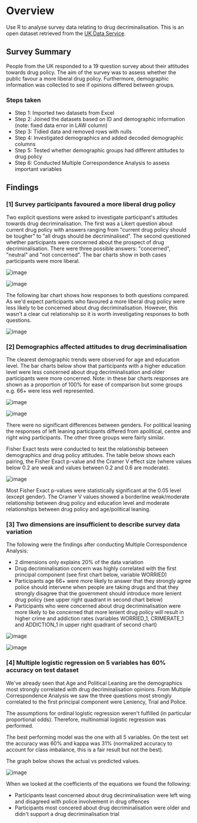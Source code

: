 # Overview
Use R to analyse survey data relating to drug decriminalisation. This is an open dataset retrieved from the [UK Data Service](https://reshare.ukdataservice.ac.uk/857543/).

## Survey Summary
People from the UK responded to a 19 question survey about their attitudes towards drug policy. The aim of the survey was to assess whether the public favour a more liberal drug policy. Furthermore, demographic information was collected to see if opinions differed between groups. 

### Steps taken
- Step 1: Imported two datasets from Excel
- Step 2: Joined the datasets based on ID and demographic information (note: fixed data error in LAW column)
- Step 3: Tidied data and removed rows with nulls
- Step 4: Investigated demographics and added decoded demographic columns
- Step 5: Tested whether demographic groups had different attitudes to drug policy
- Step 6: Conducted Multiple Correspondence Analysis to assess important variables

## Findings
### [1] Survey participants favoured a more liberal drug policy
Two explicit questions were asked to investigate participant's attitudes towards drug decriminalisation. The first was a Likert question about current drug policy with answers ranging from "current drug policy should be tougher" to "all drugs should be decriminalised". The second questioned whether participants were concerned about the prospect of drug decriminalisation. There were three possible answers: "concerned", "neutral" and "not concerned". The bar charts show in both cases participants were more liberal. 

![image](https://github.com/user-attachments/assets/dcfc1068-5490-4f99-acf7-8d099d5790e9)

![image](https://github.com/user-attachments/assets/5e9313ee-9333-4d86-ac3d-05d74a5c5e79)

The following bar chart shows how responses to both questions compared. As we'd expect participants who favoured a more liberal drug policy were less likely to be concerned about drug
decriminalisation. However, this wasn't a clear cut relationship so it is worth investigating responses to both questions. 

![image](https://github.com/user-attachments/assets/5315f7ca-bf88-4885-8aa7-81ee42873a3d)

### [2] Demographics affected attitudes to drug decriminalisation
The clearest demographic trends were observed for age and education level. The bar charts below show that participants with a higher education level were less concerned about drug decriminalisation and older participants were more concerned. Note: in these bar charts responses are shown as a proportion of 100% for ease of comparison but some groups e.g. 66+ were less well represented.

![image](https://github.com/user-attachments/assets/6c1b1f8c-53f2-486d-ad7f-3b33dc4e1e65)

![image](https://github.com/user-attachments/assets/aa754c60-a52d-480c-8880-292baed40159)

There were no significant differences between genders. For political leaning the responses of left leaning participants differed from apolitical, centre and right wing participants. The other three groups were fairly similar.  

Fisher Exact tests were conducted to test the relationship between demographics and drug policy attitudes. The table below shows each pairing, the Fisher Exact p-value and the Cramer V effect size (where values below 0.2 are weak and values between 0.2 and 0.6 are moderate). 

![image](https://github.com/user-attachments/assets/bbfdf326-8500-4fca-9e9f-bf0ab0741edb)

Most Fisher Exact p-values were statistically significant at the 0.05 level (except gender). The Cramer V values showed a borderline weak/moderate relationship between drug policy and education level and moderate relationships between drug policy and age/political leaning. 

### [3] Two dimensions are insufficient to describe survey data variation
The following were the findings after conducting Multiple Correspondence Analysis:
- 2 dimensions only explains 20% of the data variation
- Drug decriminalisation concern was highly correlated with the first principal component (see first chart below, variable WORRIED)
- Participants age 66+ were more likely to answer that they strongly agree police should intervene when people are taking drugs and that they strongly disagree that the government should introduce more lenient drug policy (see upper right quadrant in second chart below)
- Participants who were concerned about drug decriminalisation were more likely to be concerned that more lenient drug policy will result in higher crime and addiction rates (variables WORRIED_1, CRIMERATE_1 and ADDICTION_1 in upper right quadrant of second chart) 

![image](https://github.com/user-attachments/assets/08b35f29-e94c-4de3-a5df-3d92acfd06a9)

![image](https://github.com/user-attachments/assets/c096a6e1-7fee-49d2-813d-7b1e6530fe10)

### [4] Multiple logistic regression on 5 variables has 60% accuracy on test dataset
We've already seen that Age and Political Leaning are the demographics most strongly correlated with drug decriminalisation opinions. From Multiple Correspondence Analysis we saw the three questions most strongly correlated to the first principal component were Leniency, Trial and Police.

The assumptions for ordinal logistic regression weren't fulfilled (in particular proportional odds). Therefore, multinomial logistic regression was performed. 

The best performing model was the one with all 5 variables. On the test set the accuracy was 60% and kappa was 31% (normalized accuracy to account for class imbalance, this is a fair result but not the best). 

The graph below shows the actual vs predicted values. 

![image](https://github.com/user-attachments/assets/cd6dbf0e-ef45-479c-9b2c-fa2452922ca3)

When we looked at the coefficients of the equations we found the following:
- Participants least concerned about drug decriminalisation were left wing and disagreed with police involvement in drug offences
- Participants most concered about drug decriminalisation were older and didn't support a drug decriminalisation trial
